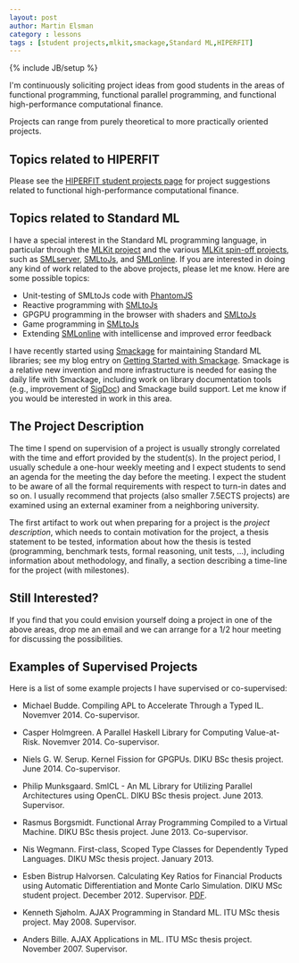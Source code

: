 ```yaml
---
layout: post
author: Martin Elsman
category : lessons
tags : [student projects,mlkit,smackage,Standard ML,HIPERFIT]
---
```

{% include JB/setup %}

I'm continuously soliciting project ideas from good students in the
areas of functional programming, functional parallel programming, and
functional high-performance computational finance.

Projects can range from purely theoretical to more practically
oriented projects.

## Topics related to HIPERFIT

Please see the [HIPERFIT student projects
page](http://hiperfit.dk/studentprojects.html) for project suggestions
related to functional high-performance computational finance.

## Topics related to Standard ML

I have a special interest in the Standard ML programming language, in
particular through the [MLKit project](http://www.elsman.com/mlkit/)
and the various [MLKit spin-off
projects](http://www.elsman.com/projects.html), such as
[SMLserver](http://smlserver.org),
[SMLtoJs](http://smlserver.org/smltojs), and
[SMLonline](http://smlserver.org/ide). If you are interested in doing
any kind of work related to the above projects, please let me
know. Here are some possible topics:

- Unit-testing of SMLtoJs code with [PhantomJS](http://phantomjs.org)
- Reactive programming with [SMLtoJs](http://smlserver.org/smltojs)
- GPGPU programming in the browser with shaders and [SMLtoJs](http://smlserver.org/smltojs)
- Game programming in [SMLtoJs](http://smlserver.org/smltojs)
- Extending [SMLonline](http://smlserver.org/ide) with intellicense and improved error feedback

I have recently started using
[Smackage](http://github.com/standardml/smackage) for maintaining
Standard ML libraries; see my blog entry on [Getting Started with
Smackage](/lessons/2014/10/02/getting-started-with-smackage). Smackage
is a relative new invention and more infrastructure is needed for
easing the daily life with Smackage, including work on library
documentation tools (e.g., improvement of
[SigDoc](https://github.com/melsman/sigdoc)) and Smackage build
support. Let me know if you would be interested in work in this area.

## The Project Description

The time I spend on supervision of a project is usually strongly
correlated with the time and effort provided by the student(s). In the
project period, I usually schedule a one-hour weekly meeting and I
expect students to send an agenda for the meeting the day before the
meeting. I expect the student to be aware of all the formal
requirements with respect to turn-in dates and so on. I usually
recommend that projects (also smaller 7.5ECTS projects) are examined
using an external examiner from a neighboring university.

The first artifact to work out when preparing for a project is the
_project description_, which needs to contain motivation for the
project, a thesis statement to be tested, information about how the
thesis is tested (programming, benchmark tests, formal reasoning, unit
tests, ...), including information about methodology, and finally, a
section describing a time-line for the project (with milestones).

## Still Interested?

If you find that you could envision yourself doing a project in
one of the above areas, drop me an email and we can arrange for a 1/2
hour meeting for discussing the possibilities.

## Examples of Supervised Projects

Here is a list of some example projects I have supervised or
co-supervised:

- Michael Budde. Compiling APL to Accelerate Through a Typed
  IL. Novemver 2014. Co-supervisor.

- Casper Holmgreen. A Parallel Haskell Library for Computing
  Value-at-Risk. Novemver 2014. Co-supervisor.

- Niels G. W. Serup. Kernel Fission for GPGPUs. DIKU BSc thesis
  project. June 2014. Co-supervisor.

- Philip Munksgaard. SmlCL - An ML Library for Utilizing Parallel
  Architectures using OpenCL. DIKU BSc thesis project. June 2013. Supervisor.

- Rasmus Borgsmidt. Functional Array Programming Compiled to a Virtual
  Machine. DIKU BSc thesis project. June 2013. Co-supervisor.

- Nis Wegmann. First-class, Scoped Type Classes for Dependently Typed
  Languages. DIKU MSc thesis project. January 2013.

- Esben Bistrup Halvorsen. Calculating Key Ratios for Financial
  Products using Automatic Differentiation and Monte Carlo
  Simulation. DIKU MSc student project. December 2012. Supervisor. [PDF](/pdf/ad_esben.pdf).

- Kenneth Sjøholm. AJAX Programming in Standard ML. ITU MSc thesis
  project. May 2008. Supervisor.

- Anders Bille. AJAX Applications in ML. ITU MSc thesis
  project. November 2007. Supervisor.

